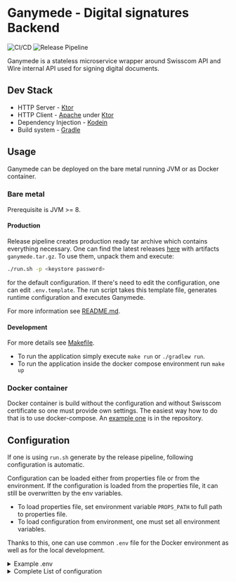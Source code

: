 # Ganymede - Digital signatures Backend
![CI/CD](https://github.com/wireapp/ganymede/workflows/CI/CD/badge.svg)
![Release Pipeline](https://github.com/wireapp/ganymede/workflows/Release%20Pipeline/badge.svg)


Ganymede is a stateless microservice wrapper around Swisscom API and Wire internal API used for 
signing digital documents.

## Dev Stack
* HTTP Server - [Ktor](https://ktor.io/)
* HTTP Client - [Apache](https://ktor.io/clients/http-client/engines.html) under [Ktor](https://ktor.io/)
* Dependency Injection - [Kodein](https://github.com/Kodein-Framework/Kodein-DI)
* Build system - [Gradle](https://gradle.org/)

## Usage
Ganymede can be deployed on the bare metal running JVM or as Docker container.

### Bare metal
Prerequisite is JVM >= 8.

#### Production
Release pipeline creates production ready tar archive which contains everything necessary.
One can find the latest releases [here](https://github.com/wireapp/ganymede/releases) with artifacts `ganymede.tar.gz`.
To use them, unpack them and execute:
```bash
./run.sh -p <keystore password>
```
for the default configuration. If there's need to edit the configuration, one can edit `.env.template`.
The run script takes this template file, generates runtime configuration and executes Ganymede.

For more information see [README.md](deployment/ganymede/README.md).

#### Development
For more details see [Makefile](Makefile).
* To run the application simply execute `make run` or `./gradlew run`.
* To run the application inside the docker compose environment run `make up`

### Docker container
Docker container is build without the configuration and without Swisscom certificate so one must provide own settings.
The easiest way how to do that is to use docker-compose.
An [example one](docker-compose.yml) is in the repository.

## Configuration
If one is using `run.sh` generate by the release pipeline, following configuration is automatic.

Configuration can be loaded either from properties file or from the environment.
If the configuration is loaded from the properties file, it can still be overwritten by the env variables.

* To load properties file, set environment variable `PROPS_PATH` to full path to properties file.
* To load configuration from environment, one must set all environment variables.

Thanks to this, one can use common `.env` file for the Docker environment as well as for the local development.

<details><summary>Example .env</summary>
<p>

```bash
# Swisscom API
SWISSCOM_API_BASE_URL=https://ais.swisscom.com/AIS-Server/rs/v1.0
SWISSCOM_API_SIGN_PATH=/sign
SWISSCOM_API_PENDING_PATH=/pending

# Store configuration properties
STORE_PATH=/root/certificates/aves.jks
STORE_PASS=super-strong-password
STORE_TYPE=JKS

# Wire API
WIRE_API_BASE_URL=
WIRE_API_USERS_PATH=i/users
```

</p>
</details>

<details><summary>Complete List of configuration</summary>
<p>

```kotlin
/**
 * Contains variables that are loaded from the environment.
 */
enum class EnvConfigVariables {
    /**
     * Password for the key store.
     */
    STORE_PASS,

    /**
     * Path to the keystore.
     */
    STORE_PATH,

    /**
     * Type of the store, JKS for example
     */
    STORE_TYPE,

    /**
     * Password for key.
     */
    KEY_PASS,

    /**
     * Base URL for the internal Wire BE.
     */
    WIRE_API_BASE_URL,

    /**
     * Path to users API.
     */
    WIRE_API_USERS_PATH,

    /**
     * Base URL for Swisscom API.
     */
    SWISSCOM_API_BASE_URL,

    /**
     * Swisscom API sign path.
     */
    SWISSCOM_API_SIGN_PATH,

    /**
     * Swisscom pending path.
     */
    SWISSCOM_API_PENDING_PATH
}
```

See [complete list](src/main/kotlin/com/wire/ganymede/setup/EnvConfigVariables.kt).
</p>
</details>
